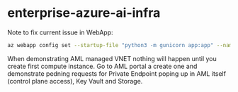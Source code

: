 # enterprise-azure-ai-infra

Note to fix current issue in WebApp:
```bash
az webapp config set --startup-file "python3 -m gunicorn app:app" --name llmapp-rzca --resource-group rg-eai-llmapp
```

When demonstrating AML managed VNET nothing will happen until you create first compute instance. Go to AML portal a create one and demonstrate pedning requests for Private Endpoint poping up in AML itself (control plane access), Key Vault and Storage.

